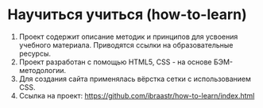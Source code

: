 # Научиться учиться (how-to-learn)
1. Проект содержит описание методик и принципов для усвоения учебного материала.
   Приводятся ссылки на образовательные ресурсы.
2. Проект разработан с помощью HTML5, CSS  -   на основе БЭМ-методологии.
3. Для создания сайта применялась вёрстка сетки с использованием CSS.
4. Ссылка на проект: https://github.com/ibraastr/how-to-learn/index.html
